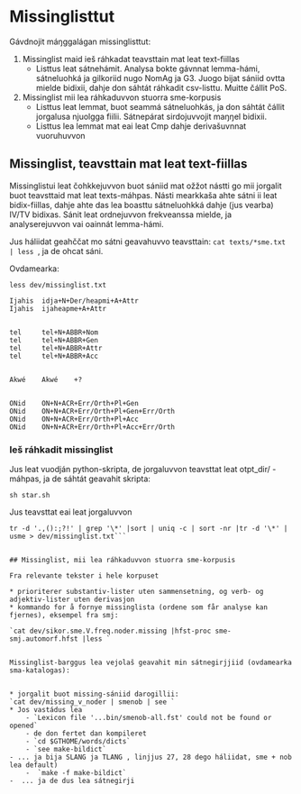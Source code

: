 Missinglisttut
==============

Gávdnojit máŋggalágan missinglisttut:

1. Missinglist maid ieš ráhkadat teavsttain mat leat text-fiillas
	- Listtus leat sátnehámit. Analysa bokte gávnnat lemma-hámi, sátneluohká ja gilkoriid nugo NomAg ja G3. Juogo bijat sániid ovtta mielde bidixii, dahje don sáhtát ráhkadit csv-listtu. Muitte čállit PoS.
1. Missinglist mii lea ráhkaduvvon stuorra sme-korpusis
	- Listtus leat lemmat, buot seammá sátneluohkás, ja don sáhtát čállit jorgalusa njuolgga fiilii. Sátnepárat sirdojuvvojit maŋŋel bidixii.
	- Listtus lea lemmat mat eai leat Cmp dahje derivašuvnnat vuoruhuvvon


## Missinglist, teavsttain mat leat text-fiillas
Missinglistui leat čohkkejuvvon buot sániid mat ožžot nástti go mii jorgalit buot teavsttaid mat leat texts-máhpas. Násti mearkkaša ahte sátni ii leat bidix-fiillas, dahje ahte das lea boasttu sátneluohkká dahje (jus vearba) IV/TV bidixas. Sánit leat ordnejuvvon frekveanssa mielde, ja analyserejuvvon vai oainnát lemma-hámi.


Jus háliidat geahččat mo sátni geavahuvvo teavsttain: `cat texts/*sme.txt | less `, ja de ohcat sáni.

Ovdamearka:

`less dev/missinglist.txt`


```
Ijahis  idja+N+Der/heapmi+A+Attr
Ijahis  ijaheapme+A+Attr


tel     tel+N+ABBR+Nom
tel     tel+N+ABBR+Gen
tel     tel+N+ABBR+Attr
tel     tel+N+ABBR+Acc


Akwé    Akwé    +?


ONid    ON+N+ACR+Err/Orth+Pl+Gen
ONid    ON+N+ACR+Err/Orth+Pl+Gen+Err/Orth
ONid    ON+N+ACR+Err/Orth+Pl+Acc
ONid    ON+N+ACR+Err/Orth+Pl+Acc+Err/Orth 
```


### Ieš ráhkadit missinglist


Jus leat vuodján python-skripta, de jorgaluvvon teavsttat leat otpt_dir/ -máhpas, ja de sáhtát geavahit skripta:


`sh star.sh`


Jus teavsttat eai leat jorgaluvvon
```cat texts/*sme.txt | apertium -d . sme-smn | tr '\t' ' '| tr ' ' '\n' |\
tr -d '.,():;?!' | grep '\*' |sort | uniq -c | sort -nr |tr -d '\*' | usme > dev/missinglist.txt```


## Missinglist, mii lea ráhkaduvvon stuorra sme-korpusis

Fra relevante tekster i hele korpuset 

* prioriterer substantiv-lister uten sammensetning, og verb- og adjektiv-lister uten derivasjon
* kommando for å fornye missinglista (ordene som får analyse kan fjernes), eksempel fra smj: 

`cat dev/sikor.sme.V.freq.noder.missing |hfst-proc sme-smj.automorf.hfst |less `


Missinglist-barggus lea vejolaš geavahit min sátnegirjjiid (ovdamearka sma-katalogas):


* jorgalit buot missing-sániid darogillii: 
`cat dev/missing_v_noder | smenob | see `
* Jos vastádus lea 
	- `Lexicon file '...bin/smenob-all.fst' could not be found or opened`
	- de don fertet dan kompileret
	- `cd $GTHOME/words/dicts` 
	- `see make-bildict`
- ... ja bija SLANG ja TLANG , linjjus 27, 28 dego háliidat, sme + nob lea default) 
	-  `make -f make-bildict` 
-  ... ja de dus lea sátnegirji 


